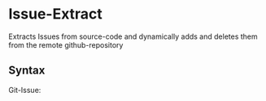 # Issue-Extract

Extracts Issues from source-code and dynamically adds and deletes them from the remote github-repository

## Syntax
Git-Issue: <Title> >> <Body> <<

/** Git-Issue 'SomeTitle'
	'SomeText'
	['Label1','label2']
**/

TODO
    + Labels

## Output-Design
+ Title
+ Body 
	+ IssueText
	+ Position in Project (File, Row)
	+ Vlt. mit Methode oder Klasse beim nächsten
		=> Einfach die Zeile Danach

TODO:
intellij-plugin mit id-inc?
